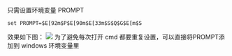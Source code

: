 只需设置环境变量 PROMPT <br>
```
set PROMPT=$E[92m$P$E[90m$E[33m$S$Q$G$E[m$S 
```

效果如下图：
![](https://user-images.githubusercontent.com/17108640/67065976-f3df3b80-f1a2-11e9-898c-0d24522828d3.png)
为了避免每次打开 cmd 都要重复设置，可以直接将PROMPT添加到 windows 环境变量里
